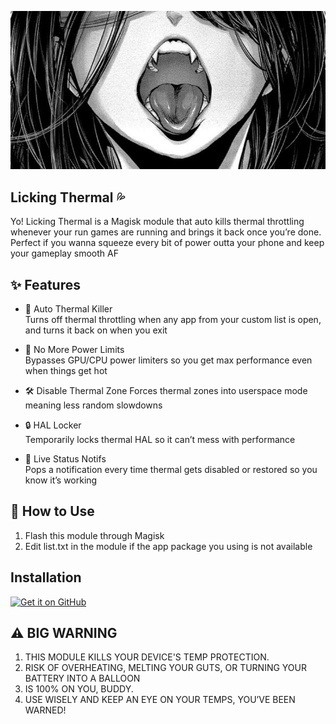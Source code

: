 ![LickingT](https://raw.githubusercontent.com/fuckyoustan/Licking-Thermal/refs/heads/main/banner.jpeg)

## Licking Thermal 💦

Yo! Licking Thermal is a Magisk module that auto kills thermal throttling whenever your run games are running and brings it back once you’re done.  Perfect if you wanna squeeze every bit of power outta your phone and keep your gameplay smooth AF

## ✨ Features

- 🚀 Auto Thermal Killer  
  Turns off thermal throttling when any app from your custom list is open, and turns it back on when you exit

- 🧠 No More Power Limits  
  Bypasses GPU/CPU power limiters so you get max performance even when things get hot

- 🛠 Disable Thermal Zone
  Forces thermal zones into userspace mode meaning less random slowdowns

- 🔒 HAL Locker  
  Temporarily locks thermal HAL so it can’t mess with performance

- 🔔 Live Status Notifs  
  Pops a notification every time thermal gets disabled or restored so you know it’s working

## 📂 How to Use

1. Flash this module through Magisk
2. Edit list.txt in the module if the app package you using is not available

## Installation

[<img src="https://github.com/machiav3lli/oandbackupx/blob/034b226cea5c1b30eb4f6a6f313e4dadcbb0ece4/badge_github.png"
    alt="Get it on GitHub"
    height="80">](https://github.com/fuckyoustan/Licking-Thermal/releases)

## ⚠️ BIG WARNING
1. THIS MODULE KILLS YOUR DEVICE'S TEMP PROTECTION.
2. RISK OF OVERHEATING, MELTING YOUR GUTS, OR TURNING YOUR BATTERY INTO A BALLOON
3. IS 100% ON YOU, BUDDY.
4. USE WISELY AND KEEP AN EYE ON YOUR TEMPS, YOU’VE BEEN WARNED!

